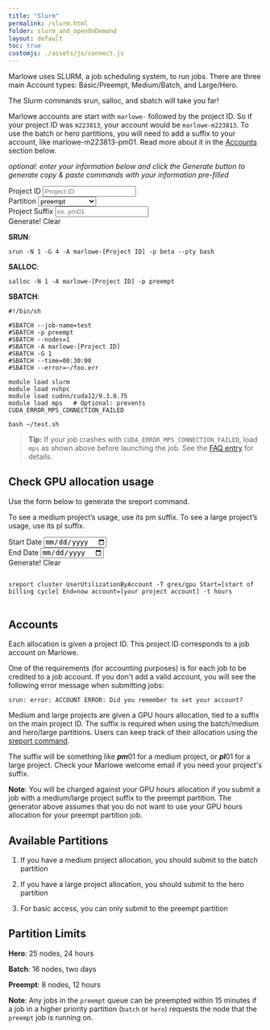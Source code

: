 ```yaml
---
title: "Slurm"
permalink: /slurm.html
folder: slurm_and_openOnDemand
layout: default
toc: true
customjs: ./assets/js/connect.js
---
```


Marlowe uses SLURM, a job scheduling system, to run jobs. There are three main Account types: Basic/Preempt, Medium/Batch, and Large/Hero.

The Slurm commands srun, salloc, and sbatch will take you far!

Marlowe accounts are start with `marlowe-` followed by the project ID. So if your project ID was `m223813`, your account would be `marlowe-m223813`. To use the batch or hero partitions, you will need to add a suffix to your account, like marlowe-m223813-pm01. Read more about it in the [Accounts](#accounts) section below. 

_optional: enter your information below and click the Generate button to generate copy & paste commands with your information pre-filled_

<div class="form-group">
  <div class="form-row align-items-end">
  <div class="col-auto my-1">
    <label for="projectId">Project ID</label>
    <input type="text" class="form-control form-control-lg project-id" name="projectId" id="projectId" placeholder="Project ID" />
  </div>
      <div class="col-auto my-1">
      <label for="projectPartition">Partition</label>
      <select name="partition" id="projectPartition" class = "form-control form-control-lg">
        <option value="preempt">preempt</option>
        <option value="batch">batch (medium)</option>
        <option value="hero">hero (large)</option>
      </select>
    </div>
    <div class="col-auto my-1" id="suffixDiv">
      <label for="endDate">Project Suffix</label>
      <input type="text" class="form-control project-suffix form-control-lg" id="projectIdSuffix" placeholder="ex. pm01" maxlength="4"/>
    </div>
  <div class="col-auto my-1">
<a class="btn btn-info generate gen-btn" id="generateBtn" title="Generate Commands"><i class="fa-solid fa-wand-magic-sparkles"></i> Generate!</a>
    <a class="btn btn-outline-info generate clear-btn" id="clearBtn" title="Clear">Clear</a>
  </div>
</div>
</div>

**SRUN**: 

<div class="form-group form-inline">
<div class="form-row flex-grow-1">
  <div class="col-auto tip-input replace" id="srun" markdown="1" >

`srun -N 1 -G 4 -A marlowe-[Project ID] -p beta --pty bash`

</div>
    <div class="col-auto tip-btn">
      <a class="btn btn-info copy" title="Copy to Clipboard" data-target="srun"><i class="fa-regular fa-clipboard"></i></a>
    </div>
</div>
</div>

**SALLOC**:

<div class="form-group form-inline">
<div class="form-row flex-grow-1">
<div class="col-auto tip-input replace" id="salloc" markdown="1" >

`salloc -N 1 -A marlowe-[Project ID] -p preempt`

</div>
<div class="col-auto tip-btn">
<a class="btn btn-info copy" title="Copy to Clipboard" data-target="salloc"><i class="fa-regular fa-clipboard"></i></a>
</div>
</div>
</div>

**SBATCH**:


<div class="form-group form-inline">
<div class="form-row flex-grow-1">
<div id="sbatch" markdown="1" class="replace col-auto tip-input ">

```
#!/bin/sh

#SBATCH --job-name=test
#SBATCH -p preempt
#SBATCH --nodes=1
#SBATCH -A marlowe-[Project ID]
#SBATCH -G 1
#SBATCH --time=00:30:00
#SBATCH --error=~/foo.err

module load slurm
module load nvhpc
module load cudnn/cuda12/9.3.0.75
module load mps   # Optional: prevents CUDA_ERROR_MPS_CONNECTION_FAILED

bash ~/test.sh
```

</div>
<div class="col-auto tip-btn">
  <a class="btn btn-info copy" title="Copy to Clipboard" data-target="sbatch" data-method="text"><i class="fa-regular fa-clipboard"></i></a>
</div>
</div>
</div>

> **Tip:** If your job crashes with `CUDA_ERROR_MPS_CONNECTION_FAILED`, load `mps` as shown above before launching the job. See the [FAQ entry](/faq.html#my-job-crashes-with-cuda_error_mps_connection_failed) for details.

## Check GPU allocation usage

Use the form below to generate the sreport command.

To see a medium project’s usage, use its pm suffix. To see a large project’s usage, use its pl suffix.

<div class="form-group" id="sreportUtilization">
  <div class="form-row align-items-end">
    <div class="col-auto my-1">
      <label for="startDate">Start Date</label>
      <input type="date" id="startDate" class="form-control date" min="2025-03-01"/>
    </div>
    <div class="col-auto my-1">
      <label for="endDate">End Date</label>
      <input type="date" id="endDate" class="form-control date" />
    </div>
    <div class="col-auto my-1">
    <a class="btn btn-info generate gen-btn" id="generateBtn2" title="Generate Commands"><i class="fa-solid fa-wand-magic-sparkles"></i> Generate!</a>
    <a class="btn btn-outline-info generate clear-btn" id="clearBtn2" title="Clear">Clear</a>
  </div>
  <div class="col-auto tip-btn my-1">
    <a class="btn btn-info copy generate" title="Copy to Clipboard" data-target="utilization" data-method="text"><i class="fa-regular fa-clipboard"></i></a>
  </div>
  </div>
  </div>
  <div id="utilization" markdown="1" class="replace col-auto tip-input ">
<pre style="white-space: pre-wrap;">
<code>
sreport cluster UserUtilizationByAccount -T gres/gpu Start=[start of billing cycle] End=now account=[your project account] -t hours
</code>
</pre>
</div>

## Accounts

Each allocation is given a project ID. This project ID corresponds to a job account on Marlowe.

One of the requirements (for accounting purposes) is for each job to be credited to a job account. If you don't add a valid account, you will see the following error message when submitting jobs:

```
srun: error: ACCOUNT ERROR: Did you remember to set your account?
```

Medium and large projects are given a GPU hours allocation, tied to a suffix on the main project ID. The suffix is required when using the batch/medium and hero/large partitions. Users can keep track of their allocation using the <a href="#sreportUtilization">sreport command</a>.

The suffix will be something like ***pm***01 for a medium project, or ***pl***01 for a large project. Check your Marlowe welcome email if you need your project's suffix.

**Note**: You will be charged against your GPU hours allocation if you submit a job with a medium/large project suffix to the preempt partition. The generator above assumes that you do not want to use your GPU hours allocation for your preempt partition job.


## Available Partitions

1) If you have a medium project allocation, you should submit to the batch partition

2) If you have a large project allocation, you should submit to the hero partition

3) For basic access, you can only submit to the preempt partition


## Partition Limits

**Hero**: 25 nodes, 24 hours

**Batch**: 16 nodes, two days

**Preempt**: 8 nodes, 12 hours

**Note**: Any jobs in the `preempt` queue can be preempted within 15 minutes if a job in a higher priority partition (`batch` or `hero`) requests the node that the `preempt` job is running on.

